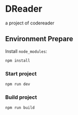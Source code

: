 # DReader
a project of codereader

## Environment Prepare

Install `node_modules`:

```bash
npm install
```

### Start project

```bash
npm run dev
```

### Build project

```bash
npm run build
```
